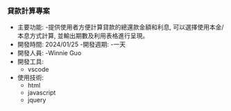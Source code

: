 ### 貸款計算專案
- 主要功能:
    -提供使用者方便計算貸款的總還款金額和利息, 可以選擇使用本金/本息方式計算, 並輸出期數及利用表格進行呈現。
- 開發時間:
    2024/01/25
-開發週期:
    -一天
- 開發人員:
    -Winnie Guo
- 開發工具: 
    - vscode
- 使用技術:
    - html
    - javascript
    - jquery
